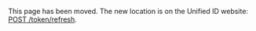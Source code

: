 This page has been moved. The new location is on the Unified ID website: [POST /token/refresh](https://unifiedid.com/docs/endpoints/post-token-refresh).
